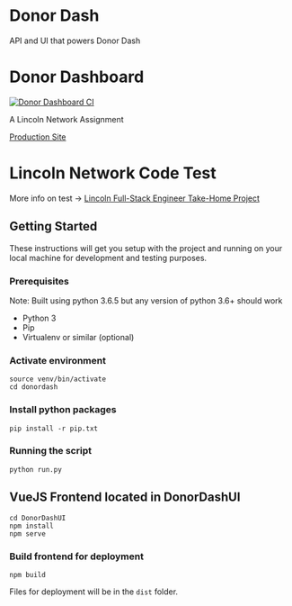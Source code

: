# Donor Dash
API and UI that powers Donor Dash

# Donor Dashboard

[![Donor Dashboard CI](https://github.com/juzten/donordash/actions/workflows/ci.yml/badge.svg)](https://github.com/juzten/donordash/actions/workflows/ci.yml)

A Lincoln Network Assignment

[Production Site](https://adoring-rosalind-f1f33f.netlify.com/)

# Lincoln Network Code Test

More info on test -> [Lincoln Full-Stack Engineer Take-Home Project](https://github.com/NotASithLord/engineer-take-home-assignment)

## Getting Started

These instructions will get you setup with the project and running on your local machine for development and testing purposes.

### Prerequisites

Note: Built using python 3.6.5 but any version of python 3.6+ should work

* Python 3
* Pip
* Virtualenv or similar (optional)

### Activate environment

```
source venv/bin/activate
cd donordash
```

### Install python packages

```
pip install -r pip.txt
```

### Running the script

```
python run.py
```

## VueJS Frontend located in DonorDashUI

```
cd DonorDashUI
npm install
npm serve
```

### Build frontend for deployment

```
npm build
```
Files for deployment will be in the `dist` folder.

